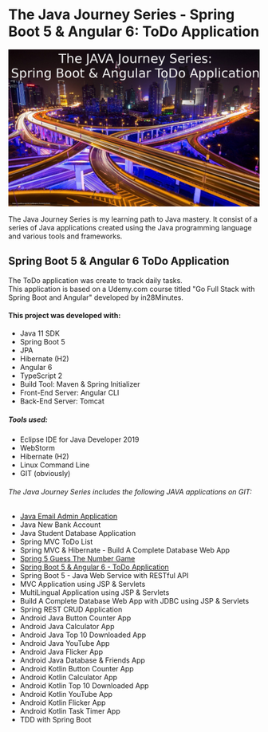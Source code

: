 # The Java Journey Series - Spring Boot 5 & Angular 6: ToDo Application

![](src/assets/java_jouney_series_spring_boot_angular_todo_application.jpeg)

The Java Journey Series is my learning path to Java mastery.  It consist of a series of Java applications
created using the Java programming language and various tools and frameworks.

## Spring Boot 5 & Angular 6 ToDo Application

The ToDo application was create to track daily tasks.  
This application is based on a Udemy.com course titled "Go Full Stack with Spring Boot and Angular" developed by in28Minutes.


#### This project was developed with: 

* Java 11 SDK
* Spring Boot 5
* JPA
* Hibernate (H2)
* Angular 6
* TypeScript 2
* Build Tool: Maven & Spring Initializer
* Front-End Server: Angular CLI
* Back-End Server: Tomcat

##### Tools used:

* Eclipse IDE for Java Developer 2019
* WebStorm
* Hibernate (H2)
* Linux Command Line
* GIT (obviously)

######  The Java Journey Series includes the following JAVA applications on GIT:
* <a href="https://github.com/marvtdawson/emailAdminApp">Java Email Admin Application</a>
* Java New Bank Account
* Java Student Database Application
* Spring MVC ToDo List
* Spring MVC & Hibernate - Build A Complete Database Web App
* <a href="https://github.com/marvtdawson/timbu-java-springboot-GuessTheNumberGame">Spring 5 Guess The Number Game </a> 
* <a href="https://github.com/marvtdawson/angular-springboot-todo">Spring Boot 5 & Angular 6 - ToDo Application</a>
* Spring Boot 5 - Java Web Service with RESTful API
* MVC Application using JSP & Servlets
* MultiLingual Application using JSP & Servlets
* Build A Complete Database Web App with JDBC using JSP & Servlets
* Spring REST CRUD Application
* Android Java Button Counter App
* Android Java Calculator App
* Android Java Top 10 Downloaded App
* Android Java YouTube App
* Android Java Flicker App
* Android Java Database & Friends App
* Android Kotlin Button Counter App
* Android Kotlin Calculator App
* Android Kotlin Top 10 Downloaded App
* Android Kotlin YouTube App
* Android Kotlin Flicker App
* Android Kotlin Task Timer App
* TDD with Spring Boot 





